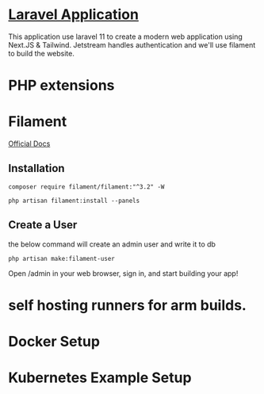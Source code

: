 # [Laravel Application](https://laravel.com/docs/11.x/deployment)

This application use laravel 11 to create a modern web application using Next.JS & Tailwind. Jetstream handles authentication and we'll use filament to build the website.

# PHP extensions


# Filament

[Official Docs](https://filamentphp.com/docs/3.x/panels/installation)

## Installation

```shell
composer require filament/filament:"^3.2" -W
 
php artisan filament:install --panels 
```

## Create a User

the below command will create an admin user and write it to db

```shell
php artisan make:filament-user
```

Open /admin in your web browser, sign in, and start building your app!


# self hosting runners for arm builds.

# Docker Setup

# Kubernetes Example Setup